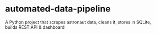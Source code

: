 # automated-data-pipeline
A Python project that scrapes astronaut data, cleans it, stores in SQLite, builds REST API &amp; dashboard
